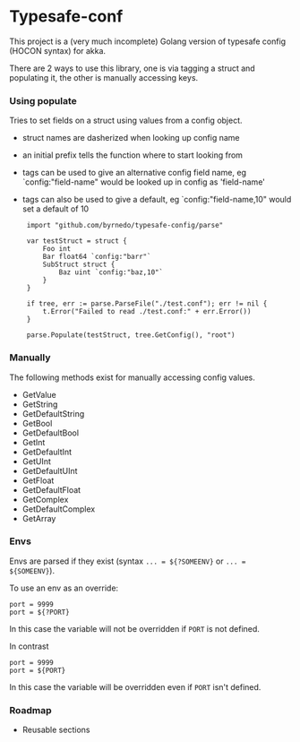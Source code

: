 # Typesafe-conf

This project is a (very much incomplete) Golang version of typesafe config (HOCON syntax) for akka.

There are 2 ways to use this library, one is via tagging a struct and populating it, the other is manually accessing keys.


### Using populate

Tries to set fields on a struct using values from a config object.

 - struct names are dasherized when looking up config name
 - an initial prefix tells the function where to start looking from
 - tags can be used to give an alternative config field name, eg `config:"field-name" would be looked up in config as 'field-name'
 - tags can also be used to give a default, eg `config:"field-name,10" would set a default of 10
 
        import "github.com/byrnedo/typesafe-config/parse"
 		
        var testStruct = struct {
            Foo int
            Bar float64 `config:"barr"`
            SubStruct struct {
                Baz uint `config:"baz,10"`
            }
        }
 		
    	if tree, err := parse.ParseFile("./test.conf"); err != nil {
    		t.Error("Failed to read ./test.conf:" + err.Error())
    	}
    
    	parse.Populate(testStruct, tree.GetConfig(), "root")

### Manually

The following methods exist for manually accessing config values.

 - GetValue
 - GetString
 - GetDefaultString
 - GetBool
 - GetDefaultBool
 - GetInt
 - GetDefaultInt
 - GetUInt
 - GetDefaultUInt
 - GetFloat
 - GetDefaultFloat
 - GetComplex
 - GetDefaultComplex
 - GetArray
 
### Envs
 
Envs are parsed if they exist (syntax `... = ${?SOMEENV}` or `... = ${SOMEENV}`).

To use an env as an override:

    port = 9999
    port = ${?PORT}
        
In this case the variable will not be overridden if `PORT` is not defined.

In contrast

    port = 9999
    port = ${PORT}
    
In this case the variable will be overridden even if `PORT` isn't defined.

 
### Roadmap

 - Reusable sections
 